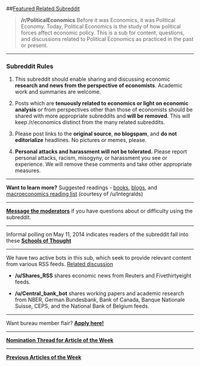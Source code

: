 ##[Featured Related Subreddit](http://www.reddit.com/r/Economics/comments/29t00d/nomination_thread_for_featured_subreddit/)  

>**/r/PoliticalEconomics**  Before it was Economics, it was Political Economy. Today, Political Economics is the study of how political forces affect economic policy. This is a sub for content, questions, and discussions related to Political Economics as practiced in the past or present.

***

### Subreddit Rules

1. This subreddit should enable sharing and discussing economic **research and news from the perspective of economists**. Academic work and summaries are welcome. 

2. Posts which are **tenuously related to economics or light on economic analysis** or from perspectives other than those of economists should be shared with more appropriate subreddits and **will be removed**. This will keep /r/economics distinct from the many related subreddits.  

3. Please post links to the **original source**, **no blogspam**, and **do not editorialize** headlines.  No pictures or memes, please.

4. **Personal attacks and harassment will not be tolerated.** Please report personal attacks, racism, misogyny, or harassment you see or experience. We will remove these comments and take other appropriate measures.

---

**Want to learn more?** Suggested readings - [books](http://www.reddit.com/r/Economics/wiki/reading), [blogs](http://www.reddit.com/r/Economics/wiki/blogs), and [macroeconomics reading list](http://integdomain.wordpress.com/reading-list/) (courtesy of /u/Integralds)

---

[**Message the moderators**](http://www.reddit.com/message/compose?to=%23Economics) if you have questions about or difficulty using the subreddit.  

***

Informal polling on May 11, 2014 indicates readers of the subreddit fall into these [**Schools of Thought**](http://i.imgur.com/WJD7Tfk.png)

***

We have two active bots in this sub, which seek to provide relevant content from various RSS feeds.  [Related discussion](http://www.reddit.com/r/Economics/comments/25yjr1/announcing_the_provision_of_rss_feeds_into/)

- **/u/Shares_RSS**  shares economic news from Reuters and Fivethirtyeight feeds. 

- **/u/Central_bank_bot** shares working papers and academic research from NBER, German Bundesbank, Bank of Canada, Banque Nationale Suisse, CEPS, and the National Bank of Belgium feeds. 

***

Want bureau member flair? [**Apply here!**](http://www.reddit.com/r/Economics/comments/2h6uiu/call_for_flair_round_2/)

***

[**Nomination Thread for Article of the Week**](http://www.reddit.com/r/Economics/comments/28vaxt/article_of_the_week_nominations_thread_for_july/) 

***

[**Previous Articles of the Week**](http://www.reddit.com/r/Economics/search?q=%22article+of+the+week%22&sort=new&restrict_sr=on&t=all)